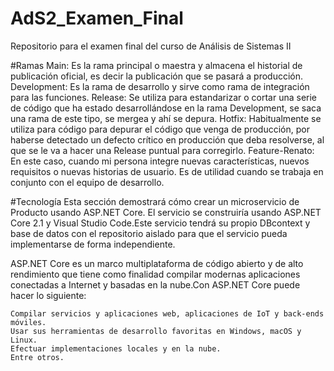 # AdS2_Examen_Final
Repositorio para el examen final del curso de Análisis de Sistemas II

#Ramas 
Main: Es la rama principal o maestra y almacena el historial de publicación oficial, es decir la publicación que se pasará a producción.
Development: Es la rama de desarrollo y sirve como rama de integración para las funciones.
Release: Se utiliza para estandarizar o cortar una serie de código que ha estado desarrollándose en la rama Development, se saca una rama de este tipo, se mergea y ahí se depura.
Hotfix: Habitualmente se utiliza para código para depurar el código que venga de producción, por haberse detectado un defecto crítico en producción que deba resolverse, al que se le va a hacer una Release puntual para corregirlo.
Feature-Renato: En este caso, cuando mi persona integre nuevas características, nuevos requisitos o nuevas historias de usuario. Es de utilidad cuando se trabaja en conjunto con el equipo de desarrollo.

#Tecnología
Esta sección demostrará cómo crear un microservicio de Producto usando ASP.NET Core. El servicio se construiría usando ASP.NET Core 2.1 y Visual Studio Code.Este servicio tendrá su propio DBcontext y base de datos con el repositorio aislado para que el servicio pueda implementarse de forma independiente.

ASP.NET Core es un marco multiplataforma de código abierto y de alto rendimiento que tiene como finalidad compilar modernas aplicaciones conectadas a Internet y basadas en la nube.Con ASP.NET Core puede hacer lo siguiente:

    Compilar servicios y aplicaciones web, aplicaciones de IoT y back-ends móviles.
    Usar sus herramientas de desarrollo favoritas en Windows, macOS y Linux.
    Efectuar implementaciones locales y en la nube.
    Entre otros.

